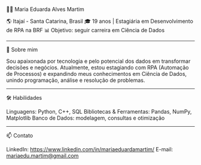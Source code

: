 <!--
**MariaMartim/MariaMartim** is a ✨ _special_ ✨ repository because its `README.md` (this file) appears on your GitHub profile.

Here are some ideas to get you started:

- 🔭 I’m currently working on ...
- 🌱 I’m currently learning ...
- 👯 I’m looking to collaborate on ...
- 🤔 I’m looking for help with ...
- 💬 Ask me about ...
- 📫 How to reach me: ...
- 😄 Pronouns: ...
- ⚡ Fun fact: ...
-->

👩‍💻 Maria Eduarda Alves Martim

🌎 Itajaí - Santa Catarina, Brasil
🎓 19 anos | Estagiária em Desenvolvimento de RPA na BRF
📊 Objetivo: seguir carreira em Ciência de Dados

--------------------------------------------------

🚀 Sobre mim

Sou apaixonada por tecnologia e pelo potencial dos dados em transformar decisões e negócios. Atualmente, estou estagiando com RPA (Automação de Processos) e expandindo meus conhecimentos em Ciência de Dados, unindo programação, análise e resolução de problemas.

--------------------------------------------------

🛠️ Habilidades

Linguagens: Python, C++, SQL
Bibliotecas & Ferramentas: Pandas, NumPy, Matplotlib
Banco de Dados: modelagem, consultas e otimização

--------------------------------------------------

📫 Contato

LinkedIn: https://www.linkedin.com/in/mariaeduardamartim/
E-mail: mariaedu.martim@gmail.com
